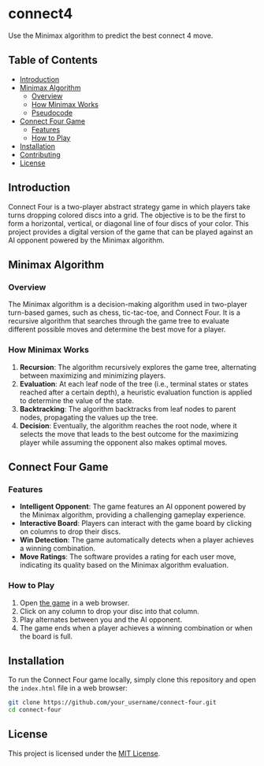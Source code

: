 # connect4
Use the Minimax algorithm to predict the best connect 4 move.

## Table of Contents

- [Introduction](#introduction)
- [Minimax Algorithm](#minimax-algorithm)
  - [Overview](#overview)
  - [How Minimax Works](#how-minimax-works)
  - [Pseudocode](#pseudocode)
- [Connect Four Game](#connect-four-game)
  - [Features](#features)
  - [How to Play](#how-to-play)
- [Installation](#installation)
- [Contributing](#contributing)
- [License](#license)

## Introduction

Connect Four is a two-player abstract strategy game in which players take turns dropping colored discs into a grid. The objective is to be the first to form a horizontal, vertical, or diagonal line of four discs of your color. This project provides a digital version of the game that can be played against an AI opponent powered by the Minimax algorithm.

## Minimax Algorithm

### Overview

The Minimax algorithm is a decision-making algorithm used in two-player turn-based games, such as chess, tic-tac-toe, and Connect Four. It is a recursive algorithm that searches through the game tree to evaluate different possible moves and determine the best move for a player.

### How Minimax Works

1. **Recursion**: The algorithm recursively explores the game tree, alternating between maximizing and minimizing players.
2. **Evaluation**: At each leaf node of the tree (i.e., terminal states or states reached after a certain depth), a heuristic evaluation function is applied to determine the value of the state.
3. **Backtracking**: The algorithm backtracks from leaf nodes to parent nodes, propagating the values up the tree.
4. **Decision**: Eventually, the algorithm reaches the root node, where it selects the move that leads to the best outcome for the maximizing player while assuming the opponent also makes optimal moves.

## Connect Four Game

### Features

- **Intelligent Opponent**: The game features an AI opponent powered by the Minimax algorithm, providing a challenging gameplay experience.
- **Interactive Board**: Players can interact with the game board by clicking on columns to drop their discs.
- **Win Detection**: The game automatically detects when a player achieves a winning combination.
- **Move Ratings**: The software provides a rating for each user move, indicating its quality based on the Minimax algorithm evaluation.

### How to Play

1. Open [the game](https://raw.githack.com/imotro/connect4/main/index.html) in a web browser.
2. Click on any column to drop your disc into that column.
3. Play alternates between you and the AI opponent.
4. The game ends when a player achieves a winning combination or when the board is full.

## Installation

To run the Connect Four game locally, simply clone this repository and open the `index.html` file in a web browser:

```bash
git clone https://github.com/your_username/connect-four.git
cd connect-four
```

## License

This project is licensed under the [MIT License](LICENSE).

